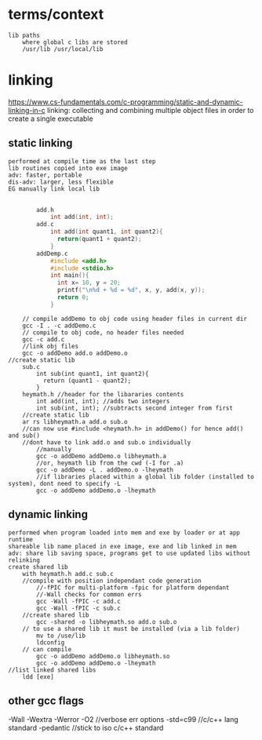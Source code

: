 # terms/context
    lib paths
        where global c libs are stored
        /usr/lib /usr/local/lib

# linking
https://www.cs-fundamentals.com/c-programming/static-and-dynamic-linking-in-c
linking: collecting and combining multiple object files in order to create a single executable
## static linking
    performed at compile time as the last step
    lib routines copied into exe image
    adv: faster, portable
    dis-adv: larger, less flexible
    EG manually link local lib
```c
    
        add.h
            int add(int, int);
        add.c
            int add(int quant1, int quant2){
              return(quant1 + quant2);
            } 
        addDemp.c
            #include <add.h>
            #include <stdio.h>
            int main(){
              int x= 10, y = 20;
              printf("\n%d + %d = %d", x, y, add(x, y));
              return 0;
            }
```
        // compile addDemo to obj code using header files in current dir
        gcc -I . -c addDemo.c
        // compile to obj code, no header files needed
        gcc -c add.c
        //link obj files
        gcc -o addDemo add.o addDemo.o
    //create static lib
        sub.c
            int sub(int quant1, int quant2){
              return (quant1 - quant2);
            }
        heymath.h //header for the libararies contents
            int add(int, int); //adds two integers
            int sub(int, int); //subtracts second integer from first
        //create static lib
        ar rs libheymath.a add.o sub.o
        //can now use #include <heymath.h> in addDemo() for hence add() and sub()
        //dont have to link add.o and sub.o individually
            //manually
            gcc -o addDemo addDemo.o libheymath.a
            //or, heymath lib from the cwd (-I for .a)
            gcc -o addDemo -L . addDemo.o -lheymath
            //if libraries placed within a global lib folder (installed to system), dont need to specify -L
            gcc -o addDemo addDemo.o -lheymath

## dynamic linking
    performed when program loaded into mem and exe by loader or at app runtime
    shareable lib name placed in exe image, exe and lib linked in mem
    adv: share lib saving space, programs get to use updated libs without relinking
    create shared lib
        with heymath.h add.c sub.c
        //compile with position independant code generation
            //-fPIC for multi-platform -fpic for platform dependant
            //-Wall checks for common errs
            gcc -Wall -fPIC -c add.c
            gcc -Wall -fPIC -c sub.c
        //create shared lib
            gcc -shared -o libheymath.so add.o sub.o
        // to use a shared lib it must be installed (via a lib folder)
            mv to /use/lib
            ldconfig
        // can compile
            gcc -o addDemo addDemo.o libheymath.so
            gcc -o addDemo addDemo.o -lheymath
    //list linked shared libs
        ldd [exe]

## other gcc flags
-Wall -Wextra -Werror -O2 //verbose err options
-std=c99  //c/c++ lang standard
-pedantic //stick to iso c/c++ standard
